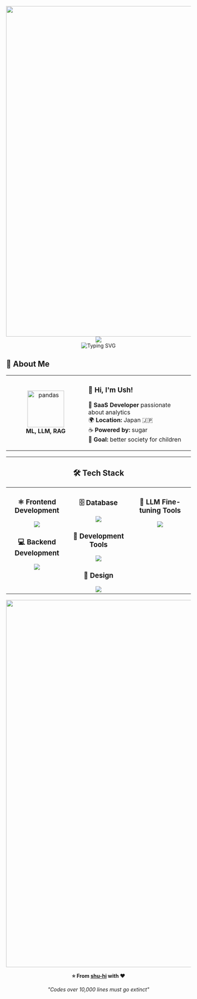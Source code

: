 <div align="center">
  <img src="https://user-images.githubusercontent.com/74038190/212284100-561aa473-3905-4a80-b561-0d28506553ee.gif" width="900">
</div>

<div align="center">
  <img src="https://capsule-render.vercel.app/api?type=waving&color=gradient&customColorList=0,2,2,5,30&height=150&section=header&animation=twinkling" />
</div>

<div align="center">
  <img src="https://readme-typing-svg.herokuapp.com?font=Fira+Code&size=32&duration=2800&pause=2000&color=A9FEF7&center=true&vCenter=true&width=600&lines=Hey+there!+I'm+Ush+%F0%9F%91%8B;Saas+Developer+%F0%9F%9A%80;ML/LLM/BI+Enthusiast+%E2%9C%A8;Always+Learning+New+Things+%F0%9F%93%9A" alt="Typing SVG" />
</div>

## 🌟 **About Me**

<div align="center">

<table>
<tr>
  <td width="200" align="center">
    <img src="https://skillicons.dev/icons?i=pandas" width="100" alt="pandas" />
    <br><strong>ML, LLM, RAG</strong>
  </td>
  <td align="left">

### 👋 **Hi, I'm Ush!**
🚀 **SaaS Developer** passionate about analytics  
🌍 **Location:** Japan 🇯🇵  
☕ **Powered by:** sugar  
🎯 **Goal:** better society for children  

  </td>
</tr>
</table>

---

## 🛠️ **Tech Stack**

<table align="center">
<tr>

  <!-- Frontend -->
  <td width="33%" align="center" valign="top">

### ⚛️ **Frontend Development**
<img src="https://skillicons.dev/icons?i=react,js,ts,html,css" />

### 💻 **Backend Development**
<img src="https://skillicons.dev/icons?i=php,laravel,fastapi" />

  </td>

  <!-- Database / Tools / Design -->
  <td width="33%" align="center" valign="top">

### 🗄️ **Database**
<img src="https://skillicons.dev/icons?i=mysql" />

### 🔧 **Development Tools**
<img src="https://skillicons.dev/icons?i=vscode,git,github,postman" />

### 🎨 **Design**
<img src="https://skillicons.dev/icons?i=figma,photoshop" />

  </td>

  <!-- LLM Tools -->
  <td width="33%" align="center" valign="top">

### 🧠 **LLM Fine-tuning Tools**
<img src="https://skillicons.dev/icons?i=python,pytorch,pandas,huggingface" />

  </td>

</tr>
</table>



<div align="center">
  <img src="https://user-images.githubusercontent.com/74038190/212284115-f47cd8ff-2ffb-4b04-b5bf-4d1c14c0247f.gif" width="1000">
  
  **⭐ From [shu-hi](https://github.com/shu-hi) with ❤️**
  
  *"Codes over 10,000 lines must go extinct"*
</div>
